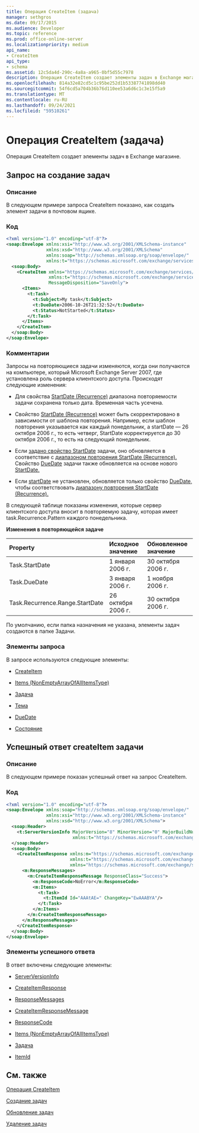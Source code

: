 ```yaml
---
title: Операция CreateItem (задача)
manager: sethgros
ms.date: 09/17/2015
ms.audience: Developer
ms.topic: reference
ms.prod: office-online-server
ms.localizationpriority: medium
api_name:
- CreateItem
api_type:
- schema
ms.assetid: 12c5da4d-290c-4a8a-a965-0bf5d55c7978
description: Операция CreateItem создает элементы задач в Exchange магазине.
ms.openlocfilehash: 814a32e82cd5c1c95be252d1b53387741898dd40
ms.sourcegitcommit: 54f6cd5a704b36b76d110ee53a6d6c1c3e15f5a9
ms.translationtype: MT
ms.contentlocale: ru-RU
ms.lasthandoff: 09/24/2021
ms.locfileid: "59510261"
---
```

# <a name="createitem-operation-task"></a>Операция CreateItem (задача)

Операция CreateItem создает элементы задач в Exchange магазине.
  
## <a name="task-createitem-request"></a>Запрос на создание задач

### <a name="description"></a>Описание

В следующем примере запроса CreateItem показано, как создать элемент задачи в почтовом ящике.
  
### <a name="code"></a>Код

```XML
<?xml version="1.0" encoding="utf-8"?>
<soap:Envelope xmlns:xsi="http://www.w3.org/2001/XMLSchema-instance"
               xmlns:xsd="http://www.w3.org/2001/XMLSchema"
               xmlns:soap="http://schemas.xmlsoap.org/soap/envelope/"
               xmlns:t="https://schemas.microsoft.com/exchange/services/2006/types">
  <soap:Body>
    <CreateItem xmlns="https://schemas.microsoft.com/exchange/services/2006/messages"
                xmlns:t="https://schemas.microsoft.com/exchange/services/2006/types" 
                MessageDisposition="SaveOnly">
      <Items>
        <t:Task>
          <t:Subject>My task</t:Subject>
          <t:DueDate>2006-10-26T21:32:52</t:DueDate>
          <t:Status>NotStarted</t:Status>
        </t:Task>
      </Items>
    </CreateItem>
  </soap:Body>
</soap:Envelope>
```

### <a name="comments"></a>Комментарии

Запросы на повторяющиеся задачи изменяются, когда они получаются на компьютере, который Microsoft Exchange Server 2007, где установлена роль сервера клиентского доступа. Происходят следующие изменения:
  
- Для свойства [StartDate (Recurrence)](startdate-recurrence.md) диапазона повторяемости задачи сохранена только дата. Временная часть усечена. 
    
- Свойство [StartDate (Recurrence)](startdate-recurrence.md) может быть скорректировано в зависимости от шаблона повторения. Например, если шаблон повторения указывается как каждый понедельник, а startDate — 26 октября 2006 г., то есть четверг, StartDate корректируется до 30 октября 2006 г., то есть на следующий понедельник. 
    
- Если [задано свойство StartDate](startdate.md) задачи, оно обновляется в соответствие с [диапазоном повторения StartDate (Recurrence).](startdate-recurrence.md) Свойство [DueDate](duedate.md) задачи также обновляется на основе нового [StartDate.](startdate.md)
    
- Если [startDate](startdate.md) не установлен, обновляется только свойство [DueDate,](duedate.md) чтобы соответствовать [диапазону повторения StartDate (Recurrence).](startdate-recurrence.md) 
    
В следующей таблице показаны изменения, которые сервер клиентского доступа вносит в повторяемую задачу, которая имеет task.Recurrence.Pattern каждого понедельника.
  
**Изменения в повторяющейся задаче**

|**Property**|**Исходное значение**|**Обновленное значение**|
|:-----|:-----|:-----|
|Task.StartDate  <br/> |1 января 2006 г.  <br/> |30 октября 2006 г.  <br/> |
|Task.DueDate  <br/> |3 января 2006 г.  <br/> |1 ноября 2006 г.  <br/> |
|Task.Recurrence.Range.StartDate  <br/> |26 октября 2006 г.  <br/> |30 октября 2006 г.  <br/> |
   
По умолчанию, если папка назначения не указана, элементы задач создаются в папке Задачи.
  
### <a name="request-elements"></a>Элементы запроса

В запросе используются следующие элементы:
  
- [CreateItem](createitem.md)
    
- [Items (NonEmptyArrayOfAllItemsType)](items-nonemptyarrayofallitemstype.md)
    
- [Задача](task.md)
    
- [Тема](subject.md)
    
- [DueDate](duedate.md)
    
- [Состояние](status.md)
    
## <a name="successful-task-createitem-response"></a>Успешный ответ createItem задачи

### <a name="description"></a>Описание

В следующем примере показан успешный ответ на запрос CreateItem.
  
### <a name="code"></a>Код

```XML
<?xml version="1.0" encoding="utf-8"?>
<soap:Envelope xmlns:soap="http://schemas.xmlsoap.org/soap/envelope/" 
               xmlns:xsi="http://www.w3.org/2001/XMLSchema-instance" 
               xmlns:xsd="http://www.w3.org/2001/XMLSchema">
  <soap:Header>
    <t:ServerVersionInfo MajorVersion="8" MinorVersion="0" MajorBuildNumber="653" MinorBuildNumber="0" 
                         xmlns:t="https://schemas.microsoft.com/exchange/services/2006/types"/>
  </soap:Header>
  <soap:Body>
    <CreateItemResponse xmlns:m="https://schemas.microsoft.com/exchange/services/2006/messages" 
                        xmlns:t="https://schemas.microsoft.com/exchange/services/2006/types" 
                        xmlns="https://schemas.microsoft.com/exchange/services/2006/messages">
      <m:ResponseMessages>
        <m:CreateItemResponseMessage ResponseClass="Success">
          <m:ResponseCode>NoError</m:ResponseCode>
          <m:Items>
            <t:Task>
              <t:ItemId Id="AAAtAE=" ChangeKey="EwAAABYA"/>
            </t:Task>
          </m:Items>
        </m:CreateItemResponseMessage>
      </m:ResponseMessages>
    </CreateItemResponse>
  </soap:Body>
</soap:Envelope>
```

### <a name="successful-response-elements"></a>Элементы успешного ответа

В ответ включены следующие элементы:
  
- [ServerVersionInfo](serverversioninfo.md)
    
- [CreateItemResponse](createitemresponse.md)
    
- [ResponseMessages](responsemessages.md)
    
- [CreateItemResponseMessage](createitemresponsemessage.md)
    
- [ResponseCode](responsecode.md)
    
- [Items (NonEmptyArrayOfAllItemsType)](items-nonemptyarrayofallitemstype.md)
    
- [Задача](task.md)
    
- [ItemId](itemid.md)
    
## <a name="see-also"></a>См. также



[Операция CreateItem](createitem-operation.md)


[Создание задач](https://msdn.microsoft.com/library/0ef97334-e8a0-4f67-a23a-dd9e2bbad49f%28Office.15%29.aspx)
  
[Обновление задач](https://msdn.microsoft.com/library/0a1bf360-d40c-4a99-929b-4c73a14394d5%28Office.15%29.aspx)
  
[Удаление задач](https://msdn.microsoft.com/library/a3d7e25f-8a35-4901-b1d9-d31f418ab340%28Office.15%29.aspx)

